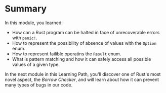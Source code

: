 # Summary

In this module, you learned:

- How can a Rust program can be halted in face of unrecoverable errors with `panic!`.
- How to represent the possibility of absence of values with the `Option` enum.
- How to represent failible operatins the `Result` enum.
- What is pattern matching and how it can safely access all possible values of a given type.

In the next module in this Learning Path, you'll discover one of Rust's most novel aspect, the
*Borrow Checker*, and will learn about how it can prevent many types of bugs in our code.
